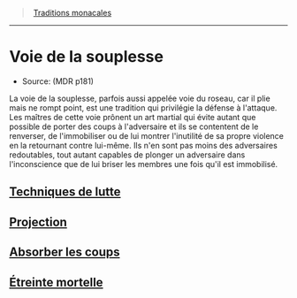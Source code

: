 ﻿---
!SubClassItem
Id: monk_flexibility_hd.md#voie-de-la-souplesse
RootId: monk_flexibility_hd.md
ParentLink: monk_hd.md#traditions-monacales
Name: Voie de la souplesse
ParentName: Traditions monacales
NameLevel: 1
Source: (MDR p181)
Attributes: {}
---
>  [Traditions monacales](hd_monk_traditions_monacales.md)

---


# Voie de la souplesse

- Source: (MDR p181)

La voie de la souplesse, parfois aussi appelée voie du roseau, car il plie mais ne rompt point, est une tradition qui privilégie la défense à l'attaque. Les maîtres de cette voie prônent un art martial qui évite autant que possible de porter des coups à l'adversaire et ils se contentent de le renverser, de l'immobiliser ou de lui montrer l'inutilité de sa propre violence en la retournant contre lui-même. Ils n'en sont pas moins des adversaires redoutables, tout autant capables de plonger un adversaire dans l'inconscience que de lui briser les membres une fois qu'il est immobilisé.



## [Techniques de lutte](hd_monk_flexibility_techniques_de_lutte.md)



## [Projection](hd_monk_flexibility_projection.md)



## [Absorber les coups](hd_monk_flexibility_absorber_les_coups.md)



## [Étreinte mortelle](hd_monk_flexibility_etreinte_mortelle.md)

